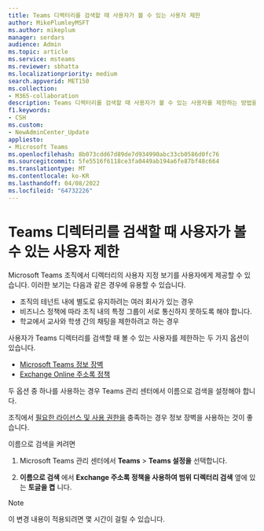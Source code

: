 ```yaml
---
title: Teams 디렉터리를 검색할 때 사용자가 볼 수 있는 사용자 제한
author: MikePlumleyMSFT
ms.author: mikeplum
manager: serdars
audience: Admin
ms.topic: article
ms.service: msteams
ms.reviewer: sbhatta
ms.localizationpriority: medium
search.appverid: MET150
ms.collection:
- M365-collaboration
description: Teams 디렉터리를 검색할 때 사용자가 볼 수 있는 사용자를 제한하는 방법을 알아봅니다.
f1.keywords:
- CSH
ms.custom:
- NewAdminCenter_Update
appliesto:
- Microsoft Teams
ms.openlocfilehash: 8b073cdd67d89de7d934990abc33cb0586d0fc76
ms.sourcegitcommit: 5fe5516f6118ce3fa0449ab194a6fe87bf48c664
ms.translationtype: MT
ms.contentlocale: ko-KR
ms.lasthandoff: 04/08/2022
ms.locfileid: "64732226"
---
```

# <a name="limit-who-users-can-see-when-searching-the-directory-in-teams"></a>Teams 디렉터리를 검색할 때 사용자가 볼 수 있는 사용자 제한

Microsoft Teams 조직에서 디렉터리의 사용자 지정 보기를 사용자에게 제공할 수 있습니다. 이러한 보기는 다음과 같은 경우에 유용할 수 있습니다.

- 조직의 테넌트 내에 별도로 유지하려는 여러 회사가 있는 경우
- 비즈니스 정책에 따라 조직 내의 특정 그룹이 서로 통신하지 못하도록 해야 합니다.
- 학교에서 교사와 학생 간의 채팅을 제한하려고 하는 경우

사용자가 Teams 디렉터리를 검색할 때 볼 수 있는 사용자를 제한하는 두 가지 옵션이 있습니다.

- [Microsoft Teams 정보 장벽](/MicrosoftTeams/information-barriers-in-teams)
- [Exchange Online 주소록 정책](/exchange/address-books/address-book-policies/address-book-policies)

두 옵션 중 하나를 사용하는 경우 Teams 관리 센터에서 이름으로 검색을 설정해야 합니다.

조직에서 [필요한 라이선스 및 사용 권한을](/microsoft-365/compliance/information-barriers#required-licenses-and-permissions) 충족하는 경우 정보 장벽을 사용하는 것이 좋습니다.

이름으로 검색을 켜려면

1. Microsoft Teams 관리 센터에서 **Teams** >  **Teams 설정을** 선택합니다.

1. **이름으로 검색** 에서 **Exchange 주소록 정책을 사용하여 범위 디렉터리 검색** 옆에 있는 **토글을 켭** 니다.

> [!Note]
> 이 변경 내용이 적용되려면 몇 시간이 걸릴 수 있습니다.

